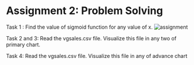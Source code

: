# Assignment 2: Problem Solving
Task 1 : Find the value of sigmoid function for any value of x.
![assignment](https://user-images.githubusercontent.com/112770219/188283871-4393fb3c-cd64-4aa6-a4a9-aaf06680f679.png)

Task 2 and 3: Read the vgsales.csv file. Visualize this file in any two of primary chart.

Task 4: Read the vgsales.csv file. Visualize this file in any of advance chart
